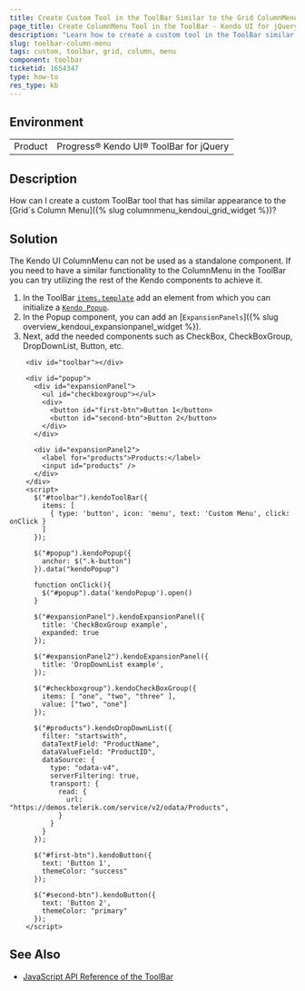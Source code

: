 ```yaml
---
title: Create Custom Tool in the ToolBar Similar to the Grid ColumnMenu
page_title: Create ColumnMenu Tool in the ToolBar - Kendo UI for jQuery ToolBar
description: "Learn how to create a custom tool in the ToolBar similar to the Kendo UI for jQuery Grid ColumnMenu."
slug: toolbar-column-menu
tags: custom, toolbar, grid, column, menu
component: toolbar
ticketid: 1654347
type: how-to
res_type: kb
---
```


## Environment

<table>
 <tr>
  <td>Product</td>
  <td>Progress® Kendo UI® ToolBar for jQuery</td> 
 </tr>
</table>


## Description

How can I create a custom ToolBar tool that has similar appearance to the [Grid`s Column Menu]({% slug columnmenu_kendoui_grid_widget %})?

## Solution

The Kendo UI ColumnMenu can not be used as a standalone component. If you need to have a similar functionality to the ColumnMenu in the ToolBar you can try utilizing the rest of the Kendo components to achieve it. 


1. In the ToolBar [`items.template`](/api/javascript/ui/toolbar/configuration/items.template) add an element from which you can initialize a [`Kendo Popup`](/api/javascript/ui/popup).
1. In the Popup component, you can add an [`ExpansionPanels`]({% slug overview_kendoui_expansionpanel_widget %}).
1. Next, add the needed components such as CheckBox, CheckBoxGroup, DropDownList, Button, etc. 

```dojo
    <div id="toolbar"></div>

    <div id="popup">
      <div id="expansionPanel">
        <ul id="checkboxgroup"></ul>
        <div>
          <button id="first-btn">Button 1</button>
          <button id="second-btn">Button 2</button>
        </div>
      </div>

      <div id="expansionPanel2">
        <label for="products">Products:</label>
        <input id="products" />
      </div>
    </div>
    <script>
      $("#toolbar").kendoToolBar({
        items: [
          { type: 'button', icon: 'menu', text: 'Custom Menu', click: onClick }
        ] 
      });

      $("#popup").kendoPopup({
        anchor: $(".k-button")
      }).data("kendoPopup")

      function onClick(){
        $("#popup").data('kendoPopup').open()
      }

      $("#expansionPanel").kendoExpansionPanel({
        title: 'CheckBoxGroup example',
        expanded: true
      });

      $("#expansionPanel2").kendoExpansionPanel({
        title: 'DropDownList example',
      });

      $("#checkboxgroup").kendoCheckBoxGroup({
        items: [ "one", "two", "three" ],
        value: ["two", "one"]
      });

      $("#products").kendoDropDownList({
        filter: "startswith",
        dataTextField: "ProductName",
        dataValueField: "ProductID",
        dataSource: {
          type: "odata-v4",
          serverFiltering: true,
          transport: {
            read: {
              url: "https://demos.telerik.com/service/v2/odata/Products",
            }
          }
        }
      });

      $("#first-btn").kendoButton({
        text: 'Button 1',
        themeColor: "success"
      });

      $("#second-btn").kendoButton({
        text: 'Button 2',
        themeColor: "primary"
      });
    </script>
```

## See Also

* [JavaScript API Reference of the ToolBar](/api/javascript/ui/toolbar)

